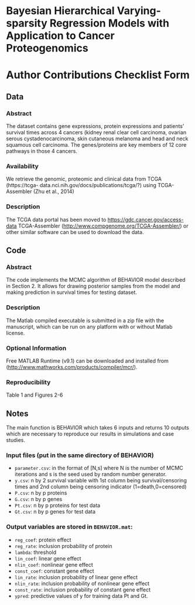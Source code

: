 # Bayesian Hierarchical Varying-sparsity Regression Models with Application to Cancer Proteogenomics

# Author Contributions Checklist Form

## Data

### Abstract
The dataset contains gene expressions, protein expressions and patients’ survival times across
4 cancers (kidney renal clear cell carcinoma, ovarian serous cystadenocarcinoma, skin
cutaneous melanoma and head and neck squamous cell carcinoma. The genes/proteins are
key members of 12 core pathways in those 4 cancers.

### Availability
We retrieve the genomic, proteomic and clinical data from TCGA (https://tcga-
data.nci.nih.gov/docs/publications/tcga/?) using TCGA-Assembler (Zhu et al., 2014)

### Description 
The TCGA data portal has been moved to https://gdc.cancer.gov/access-data
TCGA-Assembler (http://www.compgenome.org/TCGA-Assembler/) or other similar software
can be used to download the data.

## Code

### Abstract 
The code implements the MCMC algorithm of BEHAVIOR model described in Section 2.
It allows for drawing posterior samples from the model and making prediction in survival times
for testing dataset.

### Description
The Matlab compiled executable is submitted in a zip file with the manuscript, which can be run
on any platform with or without Matlab license.

### Optional Information 
Free MATLAB Runtime (v9.1) can be downloaded and installed from
(http://www.mathworks.com/products/compiler/mcr/).

### Reproducibility
Table 1 and Figures 2-6

## Notes

The main function is BEHAVIOR which takes 6 inputs and returns 10 outputs which are
necessary to reproduce our results in simulations and case studies.

### Input files (put in the same directory of BEHAVIOR)

- ``parameter.csv``: in the format of [N,s] where N is the number of MCMC iterations and s is the
seed used by random number generator.
- ``y.csv``: n by 2 survival variable with 1st column being survival/censoring times and 2nd column
being censoring indicator (1=death,0=censored)
- ``P.csv``: n by p proteins
- ``G.csv``: n by p genes
- ``Pt.csv``: n by p proteins for test data
- ``Gt.csv``: n by p genes for test data

### Output variables are stored in ``BEHAVIOR.mat``:

- ``reg_coef``: protein effect
- ``reg_rate``: inclusion probability of protein
- ``lambda``: threshold
- ``lin_coef``: linear gene effect
- ``nlin_coef``: nonlinear gene effect
- ``const_coef``: constant gene effect
- ``lin_rate``: inclusion probability of linear gene effect
- ``nlin_rate``: inclusion probability of nonlinear gene effect
- ``const_rate``: inclusion probability of constant gene effect
- ``ypred``: predictive values of y for training data Pt and Gt.

